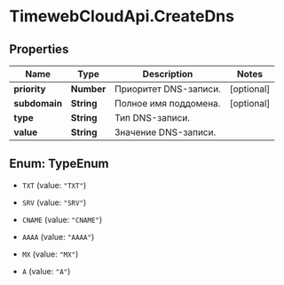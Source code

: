 # TimewebCloudApi.CreateDns

## Properties

Name | Type | Description | Notes
------------ | ------------- | ------------- | -------------
**priority** | **Number** | Приоритет DNS-записи. | [optional] 
**subdomain** | **String** | Полное имя поддомена. | [optional] 
**type** | **String** | Тип DNS-записи. | 
**value** | **String** | Значение DNS-записи. | 



## Enum: TypeEnum


* `TXT` (value: `"TXT"`)

* `SRV` (value: `"SRV"`)

* `CNAME` (value: `"CNAME"`)

* `AAAA` (value: `"AAAA"`)

* `MX` (value: `"MX"`)

* `A` (value: `"A"`)




